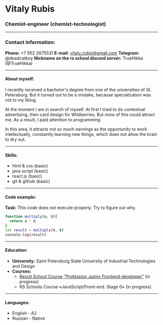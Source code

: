 # Vitaly Rubis

### Chemist-engineer (chemist-technologist)
* * *
### Contact information: 
**Phone:** +7 952 2675531
**E-mail:** vitaly_rubis@gmail.com
**Telegram:** @deadcatboy
**Nickname on the rs school discord server:** TrueHikka (@TrueHikka)
* * * 
#### About myself:

I recently received a bachelor's degree from one of the universities of St. Petersburg. But it turned out to be a mistake, because specialization was not to my liking.

At the moment I am in search of myself. At first I tried to do contextual advertising, then card design for Wildberries. But none of this could attract me. As a result, I paid attention to programming.

In this area, it attracts not so much earnings as the opportunity to work intellectually, constantly learning new things, which does not allow the brain to dry out.
* * *
#### Skills: 

* html & css (basic)
* java script (basic)
* react js (basic)
* git & github (basic)

* * *
#### Code example:

**Task:** This code does not execute properly. Try to figure out why.

```sh
function multiply(a, b){
  return a * b
}
let result = multiply(4, 6)
console.log(result)
```
* * *
#### Education: 
* **University:** Saint Petersburg State University of Industrial Technologies and Design
* **Courses:**
    * [Result School Course "Profession Junior Frontend-developer"](https://result.school/products/junior-js) (in progress)
    * RS Schools Course «JavaScript/Front-end. Stage 0» (in progress)

* * *
#### Languages:
* English - A2
* Russian - Native